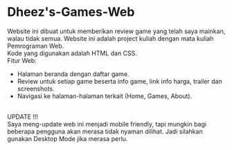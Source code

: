 # Dheez's-Games-Web
Website ini dibuat untuk memberikan review game yang telah saya mainkan, walau tidak semua. Website ini adalah project kuliah dengan mata kuliah Pemrograman Web. <br>
Kode yang digunakan adalah HTML dan CSS. <br>
Fitur Web: <br>
- Halaman beranda dengan daftar game. <br>
- Review untuk setiap game beserta info game, link info harga, trailer dan screenshots. <br>
- Navigasi ke halaman-halaman terkait (Home, Games, About). <br><br>

UPDATE !!! <br>
Saya meng-update web ini menjadi mobile friendly, tapi mungkin bagi beberapa pengguna akan merasa tidak nyaman dilihat. Jadi silahkan gunakan Desktop Mode jika merasa perlu.
